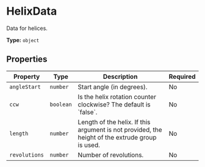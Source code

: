 # HelixData

Data for helices.


**Type:** `object`

## Properties

| Property | Type | Description | Required |
|----------|------|-------------|----------|
| `angleStart` | `number` | Start angle (in degrees). | No |
| `ccw` | `boolean` | Is the helix rotation counter clockwise? The default is &#x60;false&#x60;. | No |
| `length` | `number` | Length of the helix. If this argument is not provided, the height of the extrude group is used. | No |
| `revolutions` | `number` | Number of revolutions. | No |


